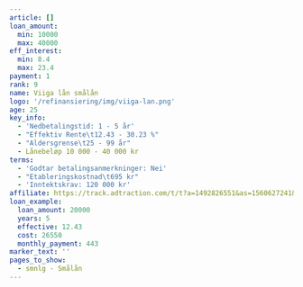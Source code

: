 ```yaml
---
article: []
loan_amount:
  min: 10000
  max: 40000
eff_interest:
  min: 8.4
  max: 23.4
payment: 1
rank: 9
name: Viiga lån smålån
logo: '/refinansiering/img/viiga-lan.png'
age: 25
key_info:
  - 'Nedbetalingstid: 1 - 5 år'
  - "Effektiv Rente\t12.43 - 30.23 %"
  - "Aldersgrense\t25 - 99 år"
  - Lånebeløp 10 000 - 40 000 kr
terms:
  - 'Godtar betalingsanmerkninger: Nei'
  - "Etableringskostnad\t695 kr"
  - 'Inntektskrav: 120 000 kr'
affiliate: https://track.adtraction.com/t/t?a=1492826551&as=1560627241&t=2&tk=1
loan_example:
  loan_amount: 20000
  years: 5
  effective: 12.43
  cost: 26550
  monthly_payment: 443
marker_text: ''
pages_to_show:
  - smnlg - Smålån
---
```

